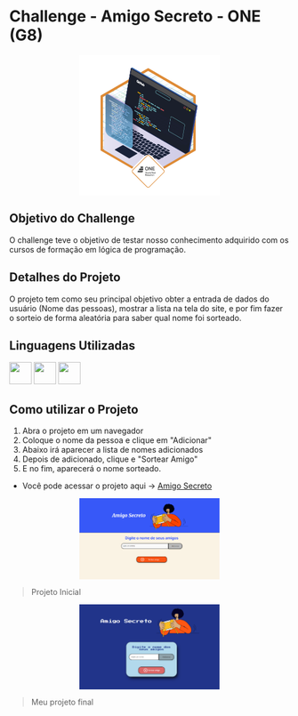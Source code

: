# Challenge - Amigo Secreto - ONE (G8)
<div align="center">
    <img width="50%" align="center" src="assets/projeto-finalizado.webp" alt="Como era o projeto inicial">
</div>

## Objetivo do Challenge
O challenge teve o objetivo de testar nosso conhecimento adquirido com os cursos de formação em lógica de programação.
## Detalhes do Projeto
O projeto tem como seu principal objetivo obter a entrada de dados do usuário (Nome das pessoas), mostrar a lista na tela do site, e por fim fazer o sorteio de forma aleatória para saber qual nome foi sorteado.

## Linguagens Utilizadas
<img loading="lazy" src="https://cdn.jsdelivr.net/gh/devicons/devicon@latest/icons/html5/html5-original.svg" width="40" height="40" /> <img src="https://cdn.jsdelivr.net/gh/devicons/devicon@latest/icons/css3/css3-original.svg" width="40" height="40" /> <img src="https://cdn.jsdelivr.net/gh/devicons/devicon@latest/icons/javascript/javascript-original.svg" width="40" height="40" />

## Como utilizar o Projeto
1. Abra o projeto em um navegador
2. Coloque o nome da pessoa e clique em "Adicionar"
3. Abaixo irá aparecer a lista de nomes adicionados
4. Depois de adicionado, clique e "Sortear Amigo"
5. E no fim, aparecerá o nome sorteado.

* Você pode acessar o projeto aqui -> [Amigo Secreto](https://gersonccruz.github.io/challenge-amigo-secreto/)

<div align="center">
    <img width="50%" align="center" src="assets/projeto-inicial.png" alt="Como era o projeto inicial">
</div>

> Projeto Inicial
<div align="center">
    <img width="50%" align="center" src="assets/meu-projeto.png" alt="Minha ideia do projeto">
</div>

> Meu projeto final